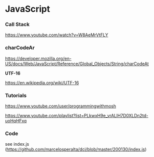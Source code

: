 # JavaScript

### Call Stack

https://www.youtube.com/watch?v=W8AeMrVtFLY

### charCodeAr

https://developer.mozilla.org/en-US/docs/Web/JavaScript/Reference/Global_Objects/String/charCodeAt

**UTF-16**

https://en.wikipedia.org/wiki/UTF-16

### Tutorials

https://www.youtube.com/user/programmingwithmosh

https://www.youtube.com/playlist?list=PLkwxH9e_vrALlH7D0XLDn2td-uoHqHFxq

### Code

see index.js (https://github.com/marcelosperalta/dci/blob/master/200130/index.js)
